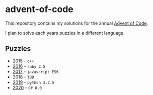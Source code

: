 # advent-of-code

This repository contains my solutions for the annual [Advent of Code](https://adventofcode.com/).

I plan to solve each years puzzles in a different language.

## Puzzles

* [2015](./2015/) - `c++`
* [2016](./2016/) - `ruby 2.5`
* [2017](./2017/) - `javascript ES6`
* 2018 - `TBD`
* [2019](./2019/) - `python 3.7.5`
* [2020](./2020/) - `C# 8.0`
